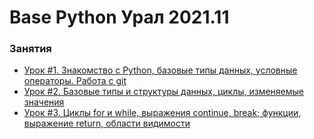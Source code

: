 # Base Python Урал 2021.11


### Занятия

- [Урок #1. Знакомство с Python, базовые типы данных, условные операторы. Работа с git](lessons/lesson.01/)
- [Урок #2. Базовые типы и структуры данных, циклы, изменяемые значения](lessons/lesson.02/)
- [Урок #3. Циклы for и while, выражения continue, break; функции, выражение return, области видимости](lessons/lesson.03/)
